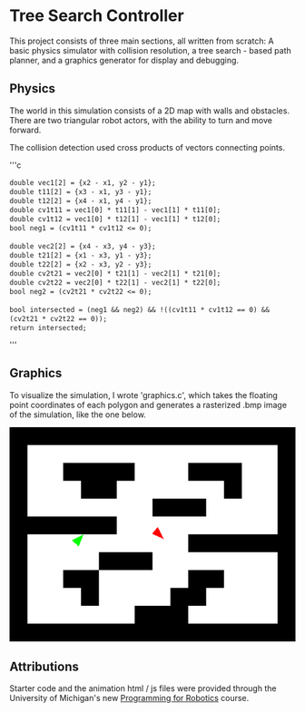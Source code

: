 # Tree Search Controller
This project consists of three main sections, all written from scratch: A basic physics simulator with collision resolution, a tree search - based path planner, and a graphics generator for display and debugging.

## Physics
The world in this simulation consists of a 2D map with walls and obstacles. There are two triangular robot actors, with the ability to turn and move forward.

The collision detection used cross products of vectors connecting points.

'''c

    double vec1[2] = {x2 - x1, y2 - y1};
    double t11[2] = {x3 - x1, y3 - y1};
    double t12[2] = {x4 - x1, y4 - y1};
    double cv1t11 = vec1[0] * t11[1] - vec1[1] * t11[0];
    double cv1t12 = vec1[0] * t12[1] - vec1[1] * t12[0];
    bool neg1 = (cv1t11 * cv1t12 <= 0);

    double vec2[2] = {x4 - x3, y4 - y3};
    double t21[2] = {x1 - x3, y1 - y3};
    double t22[2] = {x2 - x3, y2 - y3};
    double cv2t21 = vec2[0] * t21[1] - vec2[1] * t21[0];
    double cv2t22 = vec2[0] * t22[1] - vec2[1] * t22[0];
    bool neg2 = (cv2t21 * cv2t22 <= 0);

    bool intersected = (neg1 && neg2) && !((cv1t11 * cv1t12 == 0) && (cv2t21 * cv2t22 == 0));
    return intersected;

'''

## Graphics
To visualize the simulation, I wrote 'graphics.c', which takes the floating point coordinates of each polygon and generates a rasterized .bmp image of the simulation, like the one below.

![Animation Example](chase_20_0_20.bmp)

## Attributions
Starter code and the animation html / js files were provided through the University of Michigan's new [Programming for Robotics](https://robotics.umich.edu/academic-program/courses/rob599-f19/) course. 
